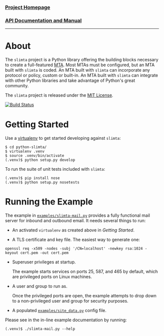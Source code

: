 ### [Project Homepage][5]
### [API Documentation and Manual][6]

--------------------

About
=====

The `slimta` project is a Python library offering the building blocks necessary
to create a full-featured [MTA][1]. Most MTAs must be configured, but an MTA
built with `slimta` is coded. An MTA built with `slimta` can incorporate any
protocol or policy, custom or built-in. An MTA built with `slimta` can
integrate with other Python libraries and take advantage of Python's great
community.

The `slimta` project is released under the [MIT License][4].

[![Build Status](http://ci.slimta.org/job/slimta/badge/icon)](http://ci.slimta.org/job/slimta/)

Getting Started
===============

Use a [virtualenv][2] to get started developing against `slimta`:

    $ cd python-slimta/
    $ virtualenv .venv
    $ source .venv/bin/activate
    (.venv)$ python setup.py develop

To run the suite of unit tests included with `slimta`:

    (.venv)$ pip install nose
    (.venv)$ python setup.py nosetests

Running the Example
===================

The example in [`examples/slimta-mail.py`](examples/slimta-mail.py) provides a
fully functional mail server for inbound and outbound email. It needs several
things to run:

* An activated `virtualenv` as created above in *Getting Started*.

* A TLS certificate and key file. The easiest way to generate one:

```
openssl req -x509 -nodes -subj '/CN=localhost' -newkey rsa:1024 -keyout cert.pem -out cert.pem
```
    
* Superuser privileges at startup.

  The example starts services on ports 25, 587, and 465 by default, which are
  privileged ports on Linux machines.

* A user and group to run as.

  Once the privileged ports are open, the example attempts to drop down to a
  non-privileged user and group for security purposes.
  
* A populated [`examples/site_data.py`](examples/site_data.py) config file.
  
Please see in the in-line example documentation by running:

    (.venv)$ ./slimta-mail.py --help

[1]: http://en.wikipedia.org/wiki/Message_transfer_agent
[2]: http://pypi.python.org/pypi/virtualenv
[3]: http://en.wikipedia.org/wiki/Open_mail_relay
[4]: http://opensource.org/licenses/MIT
[5]: http://slimta.org/
[6]: http://docs.slimta.org/

